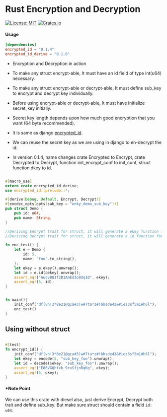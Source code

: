 # Rust Encryption and Decryption

[![License: MIT](https://img.shields.io/badge/License-MIT-blue.svg)](https://opensource.org/licenses/MIT)
[![Crates.io](https://img.shields.io/crates/v/encrypted_id)](https://crates.io/crates/encrypted_id)


#### Usage

```toml
[dependencies]
encrypted_id = "0.1.4"
encrypted_id_derive = "0.1.0"
```

* Encryption and Decryption in action
* To make any struct encrypt-able, It must have an id field of type int(u64) necessary.
* To make any struct encrypt-able or decrypt-able, It must define sub_key to encrypt and decrypt key individually.
* Before using encrypt-able or decrypt-able, It must have initialize secret_key initially.
* Secret key length depends upon how much good encryption that you want (64 byte recommended).
* It is same as django [encrypted_id](https://pypi.org/project/django-encrypted-id/).
* We can reuse the secret key as we are using in django to en-decrypt the id.

* In version 0.1.4, name changes crate Encrypted to Encrypt, crate Decrypted to Decrypt, 
 function init_encrypt_conf to init_conf, struct function dkey to id.


```rust

#[macro_use]
extern crate encrypted_id_derive;
use encrypted_id::prelude::*;

#[derive(Debug, Default, Encrypt, Decrypt)]
#[encdec_opts(opts(sub_key = "enky_demo_sub_key"))]
pub struct Demo {
    pub id: u64,
    pub name: String,
}

//Deriving Encrypt trait for struct, it will generate a ekey function for this struct.
//Deriving Decrypt trait for struct, it will generate a id function for this struct.

fn enc_test() {
    let e = Demo {
        id: 5,
        name: "foo".to_string(),
    };
    let ekey = e.ekey().unwrap();
    let id = e.id(&ekey).unwrap();
    assert_eq!("AuovBQ1f2B1AmEd3o0Uq1Q", ekey);
    assert_eq!(5, id);
}


fn main(){
    init_conf("df(vh!3*8e21@qca#3)w#7ta*z#!bhsde43&#iez3sf5m1#h6l");
    enc_test()
}
```


## Using without struct
```rust

#[test]
fn encrypt_id() {
    init_conf("df(vh!3*8e21@qca#3)w#7ta*z#!bhsde43&#iez3sf5m1#h6l");
    let ekey = encode(5, "sub_key_foo").unwrap();
    let id = decode(&ekey, "sub_key_foo").unwrap();
    assert_eq!("E86VGQhfxb_9rxSfjnBqKg", ekey);
    assert_eq!(5, dkey);
}

``` 

#### *Note Point
We can use this crate with diesel also, just derive Encrypt, Decrypt both trait and define sub_key.
But make sure struct should contain a field `id: u64`. 